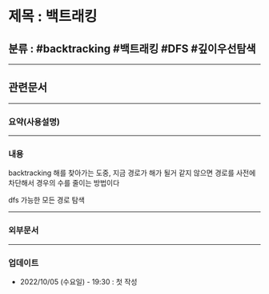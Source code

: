# 제목 : 백트래킹

## 분류 : #backtracking #백트래킹 #DFS #깊이우선탐색

---
## 관련문서

----
### 요약(사용설명)

---
### 내용
backtracking
해를 찾아가는 도중, 지금 경로가 해가 될거 같지 않으면 경로를 사전에 차단해서 경우의 수를 줄이는 방법이다

dfs
가능한 모든 경로 탐색

----
### 외부문서

----
### 업데이트
-  2022/10/05 (수요일) - 19:30 : 첫 작성
